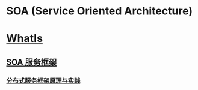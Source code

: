 # SOA (Service Oriented Architecture)

# [WhatIs](WhatIs.md)


## [SOA 服务框架](Framework/README.md)

### [分布式服务框架原理与实践](Framework/DistributedFW.md)
